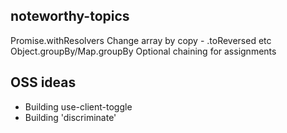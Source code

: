 ## noteworthy-topics

Promise.withResolvers
Change array by copy - .toReversed etc
Object.groupBy/Map.groupBy
Optional chaining for assignments

## OSS ideas

- Building use-client-toggle
- Building 'discriminate'
